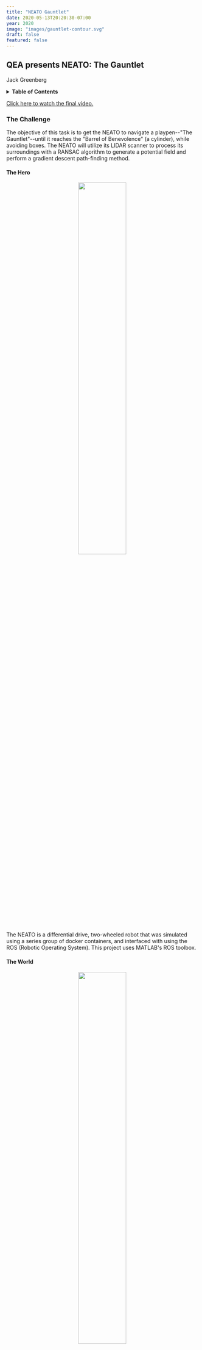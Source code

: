 ```yaml
---
title: "NEATO Gauntlet"
date: 2020-05-13T20:20:30-07:00
year: 2020
image: "images/gauntlet-contour.svg"
draft: false
featured: false
---
```


## QEA presents NEATO: The Gauntlet

Jack Greenberg

<details>
    <summary style="font-weight: bold;">Table of Contents</summary>
    <ul>
        <li><a href="#the-hero">The Hero</a></li>
        <ul>
            <li><a href="#the-challenge">The Challenge</a></li>
            <li><a href="#the-world">The World</a></li>
        </ul>
        <li><a href="#some-graphs">Some Graphs</a></li>
        <li><a href="#some-code">Some Code</a></li>
        <ul>
            <li><a href="#ransac">RANSAC</a></li>
            <ul>
                <li><a href="#fitting-lines">Fitting Lines</a></li>
                <li><a href="#fitting-circles">Fitting Circles</a></li>
            </ul>
            <li><a href="#generating-vector-fields">Generating Vector Fields</a></li>
            <li><a href="#gradient-descent">Gradient Descent</a></li>
        </ul>
    </ul>
</details>

<a href="https://youtu.be/NQd-fZsqmDU">Click here to watch the final video.</a>

### The Challenge

The objective of this task is to get the NEATO to navigate a playpen--"The Gauntlet"--until it reaches the "Barrel of Benevolence" (a cylinder), while avoiding boxes. The NEATO will utilize its LIDAR scanner to process its surroundings with a RANSAC algorithm to generate a potential field and perform a gradient descent path-finding method.

#### The Hero

<p align="center"><img src="graphics/neato-blank.png" width="50%" /></p>

The NEATO is a differential drive, two-wheeled robot that was simulated using a series group of docker containers, and interfaced with using the ROS (Robotic Operating System). This project uses MATLAB's ROS toolbox.

#### The World

<p align="center"><img src="graphics/gauntlet.png" width="50%" /></p>



### Some Graphs

<p align="center"><img src="graphics/pen-map.png" /></p>

<p align="center">Map of the Gauntlet as seen by the NEATO's LIDAR scanner, with features detected by the RANSAC algorithm.</p>



<p align="center"><img src="graphics/contour-map.png" /></p>

<p align="center">Gauntlet map with contour lines shown.</p>



<p align="center"><img src="graphics/vector-map.png" /></p>

<p align="center">Gauntlet map with vector field shown.</p>



<p align="center"><img src="graphics/planned-path.png" /></p>

<p align="center">Planned path of the NEATO at the beginning. This will update as the NEATO progesses forward and generates new LIDAR scans.</p>



<p align="center"><img src="graphics/NEATO-path.png" /></p>

<p align="center">Final path of the NEATO.</p>



<p align="center"><img src="graphics/composite-plot.png" /></p>

<p align="center">Final composite map of the Gauntlet in the global frame (NEATO's odometry frame, with origin at (0,0) and x and y axes.</p>



### The Code

#### RANSAC

The RANSAC, or *Random Sample Consensus* algorithm is a method of identifying features from a dataset. It works by selecting a set of points and fitting a model to them. The algorithm then separates the original dataset into a set of *inliers*, which are points that fall within a threshold *d* of the model, and a set of *outliers*. The process is repeated *n* times until the algorithm has determined the best fit of the model, and outputs that.

At this point, RANSAC has output a single feature with a given set of inliers, and so it runs again with the leftover outliers to identify a second set of features, and then a third, and so on, until it has identified all the major features of the data.

##### Fitting Lines

To fit a line, the algorithm chooses two points:

```matlab
points = datasample(data, 2, 'Replace', false);
P1 = points(1,:); P2 = points(2,:);
```

It calculates the vector between these two points and its orthogonal vector, and then for every other point in the dataset, it performs the dot product of the point and the unit orthogonal vector to get the perpendicular distance from the point to the line formed by `P1` and `P2`:

```matlab
V = P2 - P1;
V_unit = V./norm(V);
V_Orth = [-V(2) V(1)];
V_Orth_unit = V_Orth./norm(V_orth);

perpendicular_distances = (data - P2) * V_Orth_unit';
inliers = abs(perpendicular_distances) > d; % d is the threshold distance for inliers
```

It also finds the biggest gap in the our model, because if it is too big, it should be discarded:

```matlab
biggest_gap = max(diff(sort(diffs(inliers,:) * V_unit')));
```

##### Fitting Circles

Fitting circles is more challenging. When fitting lines, it is easy to just find the perpendicular distance from any point to that line, but with circles, I needed to be more clever.

A circle can be defined by three points, so the algorithm chooses 3 points from the dataset and splits them in *x* and *y* components:

```matlab
points = datasample(data, 3, 'Replace', false);
Px = points(:,1); Py = points(:,2);
```

It then runs a linear regression in the form of a linear systems of equations to solve for the coefficients of the circle in general form:

```matlab
A = [Px, Py, ones(size(Px))];
B  = -Px.^2 - Py.^2;
c = A \ B;

% x_c and y_c are the x and y components of the circle's center
x_c = -c(1)/2;
y_c = -c(2)/2;

% r is the radius of the circle
r = sqrt(x_c.^2 + yc.^2 - w(3));
```

Once it has the center and radius of the circle, it calculates the distance from any point to the circle by finding the distance to the center of the circle, and subtracts the radius to get the distance from the edge of the circle:

```matlab
distance = abs(sqrt((data(:,1) - x_c).^2 + (data(:,2) - y_c).^2) - r);
inliers = (distance < d);
```

There are two issues that initially came up with this implementation:

1. The algorithm would sometimes treat straight lines as arcs of circles with ***huge*** radii, on the scale of 10<sup>6</sup>, and
2. The circle would identify right angles as arcs of a circle.

To solve the first issue, since I knew the approximate size of the circle, I ruled out models with radii too far from the goal. That part was easier. The second issue required some more ingenuity.

In theory, if a set of data points fit a model, then any subset of those points would fit the same model just as well. I used this fact to solve the right-angle fitting issue by performing the RANSAC circle detector once more on the set of inliers generated the first time. If the original fit of a circle was *correct*, then the center and radius of the new circle will be roughly the same. However, if it is a right angle, it is more likely that the center of the newly generated circle will be significantly different than the original, so we can rule it out as a circle.



#### Generating Vector Fields

Now that I had a set of boundaries and a goal from our dataset, I needed a way to generate a map that the NEATO can follow. For this challenge, I implemented a vector field/gradient descent algorithm to have the NEATO navigate the gauntlet. To generate the map, I used the equation:

{{<figure
    class="math"
    src="https://render.githubusercontent.com/render/math?math=z = ln \sqrt{(x-x_n)^{2}%2b(y-y_n)^{2}}"
>}}

I added multiple of these terms together to generate a composite map of the NEATO's surroundings. If the term is *positive*, then we get a "sink", and if the term is *negative* we get a "source". When it comes time for the NEATO to choose a path with gradient descent, it will be attraced to the sinks and repelled from the sources.

I took three different approaches to generating the sinks and sources. First, I just use the end points of the best fit lines as sources and the center of the circle as sinks. The issue with this was that on big lines, the NEATO would find paths through the middle of a wall, and would then collide with said wall.

The next thing I tried was having *n* points between the two endpoints of every line and making each of those sources. The problem there was in the density of sources. Longer lines, like the boundary of the Gauntlet, would have points spaced out every .25 meters, but short lines like the edge of a box would have points spaced out every .025 meters. This was an issue because boundaries need to all have the same weights or else the ones with less weight/density will be treated as acceptable for finding paths.

The final, successful, approach I took was instead calculating the length of the lines and generating a set of equally spaced points along the line to create sources. For the circle, I found equally spaced points around the circumference.

The final equation was:









...complicated. I like to embed mathematics with <img src="https://i.stack.imgur.com/t5VF4.png" height="16px" />, as you will see above. I knew the equation had a lot of sources and sinks (around 20,000), so instead of manually writing it all out, I wrote a Python script to automate it for me. In [mathtex.py](https://github.com/jack-greenberg/qea-gauntlet/blob/master/mathtex.py) I import all the sources and sinks from CSV files and process them into LaTeX. My thinking was that I would then copy the result into Overleaf, a LaTeX compiler, but when I tried pasting into Overleaf, it said there was an error, and then my browser crashed. If you'd like to view the raw LaTeX, you can run `python3 mathtex.py` or you can look at the CSV files to see the points for yourself.



#### Gradient Descent

After I generated the equation, it was time to get the NEATO to actually move. In order to do this, I used a *gradient descent* method. The algorithm works by assessing the current position of the NEATO using ROS's `/odom` topic (which gets the position of the NEATO and it's orientation in the form of a quarternion), rotating in the opposite direction of the gradient vector at its current point, and then moving along some proportion of the length of the gradient vector.

The equation to calculate the next point is:

{{< figure
    class="math"
    src="https://render.githubusercontent.com/render/math?math=r_{n%2b1} = r_{n} - \lambda_{n} \cdot \nabla V"
>}}

where <img src="https://render.githubusercontent.com/render/math?math=\lambda_{n}"> is a scalar and determined by <img src="https://render.githubusercontent.com/render/math?math=\lambda_{n%2b1} = \delta \lambda_{n}"> and <img src="https://render.githubusercontent.com/render/math?math=\delta"> is some scalar. The code to make the NEATO rotate is as follows:

```matlab
function rotate(theta)
    global pubvel message stopMessage
    % pubvel is the ROS publisher for /raw-vel
    % message is a ROS Message used for sending wheel speeds
    % stopMessage is a ROS Message with wheel speeds of 0 used to
    %   stop the NEATO

    wheel_speed = .2;
    wheel_base = 0.235; % Distance between the NEATO's wheels

	% To make the NEATO rotate, we get the sign of the angle and multiply the
	% left wheel by -1 to make the wheels rotate in opposite directions.
    message.Data = [-1*sign(theta)*wheel_speed, sign(theta)*wheel_speed];
    send(pubvel, message);

	% This next chunk uses the elapsed time from the start with the NEATO's
	% angular velocity to determine when to stop.
    start = rostime('now');
    while (1)
        current = rostime('now');
        elapsed = current - start;

        if elapsed.seconds >= abs(theta/(2*wheel_speed / wheel_base))
            send(pubvel, stopMessage);
            break
        end
    end
end
```

The code for making the NEATO travel in a straight line is very similar, except the wheels rotate in the same direction:

```matlab
function travel(distance)
    global pubvel message stopMessage bump_sub

    wheel_speed = .2;

    message.Data = [wheel_speed, wheel_speed];
    send(pubvel, message);

	start = rostime('now');
    while (1)
        current = rostime('now');
        elapsed = current - start;

        % A bump sensor tells the NEATO to stop if it bumps into something.
        bumpMessage = receive(bump_sub);
        if any(bumpMessage.Data)
            send(pubvel, stopMessage);
            break;
        end


        if elapsed.seconds >= abs(distance/wheel_speed)
            send(pubvel, stopMessage);
            break
        end
    end
end
```

In the end, the NEATO took approximately 45 seconds to reach its goal. It's slowness is due in part to the slow wheel velocity of 0.2 m/s, and in part because it was doing so much computational work in between each movement.
